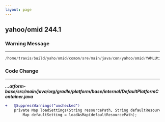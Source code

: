 ```yaml
---
layout: page
---
```

## yahoo/omid 244.1

### Warning Message

---------------------

```java
/home/travis/build/yaho/omid/comon/sre/main/java/con/yahoo/omid/YAMLUtits.java:156,341 unchecked call to putAll(java.uti1.Maps?extends K,? extends V>)as a member of the raw type java.util.Map

```

### Code Change

---------------------

***...atform-base/src/main/java/org/gradle/platform/base/internal/DefaultPlatformContainer.java***

```diff
+   @SuppressWarnings("unchecked")
    private Map loadSettings(String resourcePath, String defaultResourcePath) throws IOException {
        Map defaultSetting = loadAsMap(defaultResourcePath);
```